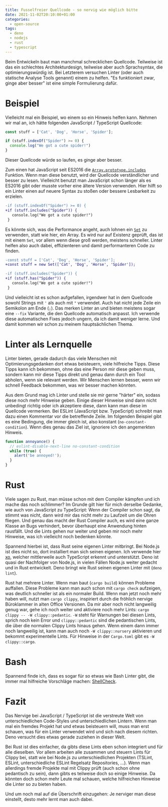 ```yaml
---
title: Fusselfreier Quellcode - so nervig wie möglich bitte
date: 2021-11-02T20:10:00+01:00
categories:
  - open-source
tags:
  - deno
  - nodejs
  - rust
  - typescript
---
```

Beim Entwickeln baut man manchmal schrecklichen Quellcode.
Teilweise ist das ein schlechtes Architekturdesign, teilweise aber auch Sprachsyntax, die optimierungswürdig ist.
Bei Letzterem versuchen Linter (oder auch statische Analyse Tools genannt) einem zu helfen.
"Es funktioniert zwar, ginge aber besser" ist eine simple Formulierung dafür.

<!--more-->

# Beispiel

Vielleicht mal ein Beispiel, wo einem so ein Hinweis helfen kann.
Nehmen wir mal an, ich hätte folgenden JavaScript / TypeScript Quellcode:

```typescript
const stuff = ['Cat', 'Dog', 'Horse', 'Spider'];

if (stuff.indexOf("Spider") >= 0) {
  console.log("We got a cute spider!")
}
```

Dieser Quellcode würde so laufen, es ginge aber besser.

Zum einen hat JavaScript seit ES2016 die [`Array.prototype.includes`](https://developer.mozilla.org/en-US/docs/Web/JavaScript/Reference/Global_Objects/Array/includes) Funktion.
Wenn man diese benutzt, wird der Quellcode verständlicher und besser zu lesen.
Vielleicht benutzt man JavaScript schon länger als es ES2016 gibt oder musste vorher eine ältere Version verwenden.
Hier hilft so ein Linter einen auf neuere Syntax zu stoßen oder bessere Lesbarkeit zu erzielen.

```diff
-if (stuff.indexOf("Spider") >= 0) {
+if (stuff.includes("Spider")) {
   console.log("We got a cute spider!")
 }
```

Es könnte sich, was die Performance angeht, auch lohnen ein [`Set`](https://developer.mozilla.org/en-US/docs/Web/JavaScript/Reference/Global_Objects/Set) zu verwenden, statt wie hier, ein Array.
Es wird nur auf Existenz geprüft, das ist mit einem `Set`, vor allem wenn diese groß werden, meistens schneller.
Linter helfen also auch dabei, effizienteren und damit performanteren Code zu finden.

```diff
-const stuff = ['Cat', 'Dog', 'Horse', 'Spider'];
+const stuff = new Set(['Cat', 'Dog', 'Horse', 'Spider']);

-if (stuff.includes("Spider")) {
+if (stuff.has("Spider")) {
   console.log("We got a cute spider!")
 }
```

Und vielleicht ist es schon aufgefallen, irgendwer hat in dem Quellcode sowohl Strings mit `'` als auch mit `"` verwendet.
Auch hat nicht jede Zeile ein Semikolon am Ende (`;`).
Das merken Linter an und bieten meistens sogar eine `--fix` Variante, die den Quellcode automatisch anpasst.
Ich verwende diese automatischen Fixes jedoch ungern, da ich damit weniger lerne.
Und damit kommen wir schon zu meinem hauptsächlichen Thema.

# Linter als Lernquelle

Linter bieten, gerade dadurch das viele Menschen mit Optimierungsgedanken dort etwas beisteuern, viele hilfreiche Tipps.
Diese Tipps kann ich bekommen, ohne das eine Person mir diese geben muss, sondern kann mir diese Tipps direkt und genau dann durch ein Tool abholen, wenn sie relevant werden.
Wir Menschen lernen besser, wenn wir schnell Feedback bekommen, was wir besser machen könnten.

Aus dem Grund mag ich Linter und stelle sie mir gerne "härter" ein, sodass diese noch mehr Hinweise geben.
Einige dieser Hinweise sind dann nicht unbedingt richtig oder ich akzeptiere diese, dann kann man diese im Quellcode vermerken.
Bei ESLint (JavaScript bzw. TypeScript) schreibt man dazu einen Kommentar vor die betreffende Zeile.
Im folgenden Beispiel gibt es eine Bedingung, die immer gleich ist, also konstant (`no-constant-condition`).
Wenn dies genau das Ziel ist, ignoriere ich den angemerkten Hinweis.

```typescript
function annoyance() {
  // eslint-disable-next-line no-constant-condition
  while (true) {
    alert('be annoyed!');
  }
}
```

# Rust

Viele sagen zu Rust, man müsse schon mit dem Compiler kämpfen und ich mache das noch schlimmer?
Im Grunde gilt hier für mich derselbe Gedanke, wie auch von JavaScript zu TypeScript:
Wenn der Compiler schon sagt, da stimmt was nicht, dann wird mir das nicht mehr zu Laufzeit um die Ohren fliegen.
Und genau das macht der Rust Compiler auch, es wird eine ganze Klasse an Bugs verhindert, bevor überhaupt eine Anwendung hinten rausfällt.
Und die Lints gehen nur weiter und geben mir noch mehr Hinweise, was ich vielleicht noch bedenken könnte.

Spannend hierbei ist, dass Rust seine eigenen Linter mitbringt.
Bei Node.js ist dies nicht so, dort installiert man sich seinen eigenen.
Ich verwende hier [xo](https://github.com/xojs/xo), welcher mittlerweile auch TypeScript erkennt und unterstützt.
Deno ist quasi der Nachfolger von Node.js, in vielen Fällen Node.js weiter gedacht und in Rust entwickelt.
Deno bringt wie Rust seinen eigenen Linter mit (`deno lint`).

Rust hat mehrere Linter.
Wenn man baut (`cargo build`) können Probleme auffallen.
Diese Probleme kann man auch schon mit `cargo check` aufzeigen, was deutlich schneller ist als ein normaler Build.
Wenn man jetzt noch mehr haben will, nutzt man `cargo clippy`, inspiriert durch die fröhlich nervige Büroklammer in alten Office Versionen.
Da mir aber noch nicht langweilig genug war, gehe ich noch weiter und aktiviere noch mehr Lints: `cargo clippy -- -W clippy::pedantic`.
`-W` steht für Warnungen bei diesen Lints, sprich noch kein Error und `clippy::pedantic` sind die pedantischen Lints, die über die normalen Clippy Lints hinaus gehen.
Wenn einem dann immer noch langweilig ist, kann man auch noch `-W clippy::nursery` aktivieren und bekommt experimentelle Lints.
Für Hinweise in der `Cargo.toml` gibt es `-W clippy::cargo`.

# Bash

Spannend finde ich, dass es sogar für so etwas wie Bash Linter gibt, die immer mal hilfreiche Vorschläge machen: [ShellCheck](https://github.com/koalaman/shellcheck).

# Fazit

Das Nervige bei JavaScript / TypeScript ist die verstreute Welt von unterschiedlichen Code-Styles und unterschiedlichen Lintern.
Wenn man mal ein fremdes Projekt hat und etwas beisteuern will, muss man erst schauen, was für ein Linter verwendet wird und sich nach diesem richten.
Deno versucht dies etwas gerade zuziehen in dieser Welt.

Bei Rust ist dies einfacher, da gibts diese Lints eben schon integriert und für alle dieselben.
Vor allem arbeiten alle zusammen und steuern Lints für Clippy bei, statt wie bei Node.js zu unterschiedlichen Projekten (TSLint, ESLint, unterschiedliche ESLint Regelsatz Repositories, …).
Wenn man allerdings fremde Projekte mal mit Clippy prüft (auch schon ohne pedantisch zu sein), dann gibts es teilweise doch so einige Hinweise.
Da könnten doch schon mehr Leute mal schauen, welche hilfreichen Hinweise die Linter so zu bieten haben.

Und um noch mal auf die Überschrift einzugehen:
Je nerviger man diese einstellt, desto mehr lernt man auch dabei.
